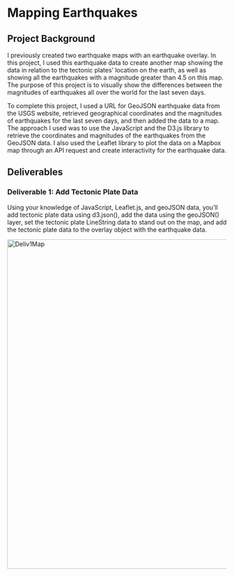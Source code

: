 # Mapping Earthquakes

## Project Background

I previously created two earthquake maps with an earthquake overlay. In this project, I used this earthquake data to create another map showing the data in relation to the tectonic plates’ location on the earth, as well as showing all the earthquakes with a magnitude greater than 4.5 on this map. The purpose of this project is to visually show the differences between the magnitudes of earthquakes all over the world for the last seven days.

To complete this project, I used a URL for GeoJSON earthquake data from the USGS website, retrieved geographical coordinates and the magnitudes of earthquakes for the last seven days, and then added the data to a map. The approach I used was to use the JavaScript and the D3.js library to retrieve the coordinates and magnitudes of the earthquakes from the GeoJSON data. I also used the Leaflet library to plot the data on a Mapbox map through an API request and create interactivity for the earthquake data.

## Deliverables

### Deliverable 1: Add Tectonic Plate Data
Using your knowledge of JavaScript, Leaflet.js, and geoJSON data, you’ll add tectonic plate data using d3.json(), add the data using the geoJSON() layer, set the tectonic plate LineString data to stand out on the map, and add the tectonic plate data to the overlay object with the earthquake data.

<img width="756" alt="Deliv1Map" src="https://user-images.githubusercontent.com/114960958/226149566-e73480af-e6cd-4ba7-adf9-75275b638418.png">

